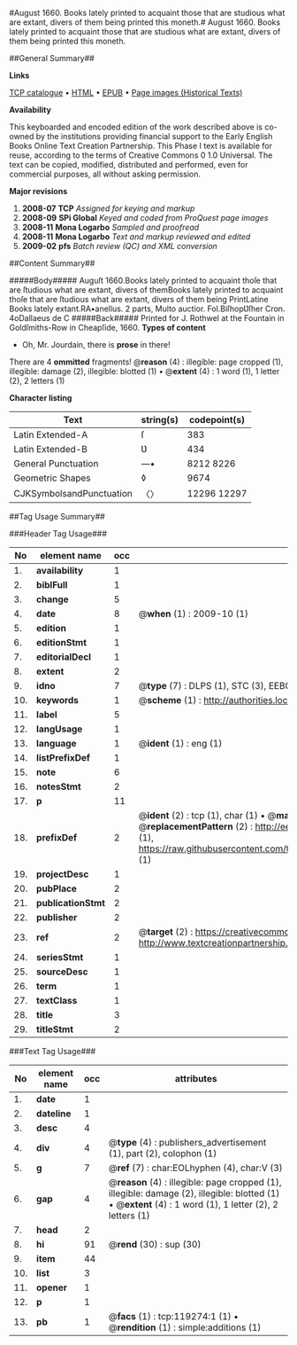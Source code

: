 #August 1660. Books lately printed to acquaint those that are studious what are extant, divers of them being printed this moneth.#
August 1660. Books lately printed to acquaint those that are studious what are extant, divers of them being printed this moneth.

##General Summary##

**Links**

[TCP catalogue](http://www.ota.ox.ac.uk/tcp/)  • 
[HTML](http://tei.it.ox.ac.uk/tcp/Texts-HTML/free/A77/A77091.html)  • 
[EPUB](http://tei.it.ox.ac.uk/tcp/Texts-EPUB/free/A77/A77091.epub) • 
[Page images (Historical Texts)](https://data.historicaltexts.jisc.ac.uk/view?pubId=eebo-99866984e&pageId=eebo-99866984e-119274-1)

**Availability**

This keyboarded and encoded edition of the
	       work described above is co-owned by the institutions
	       providing financial support to the Early English Books
	       Online Text Creation Partnership. This Phase I text is
	       available for reuse, according to the terms of Creative
	       Commons 0 1.0 Universal. The text can be copied,
	       modified, distributed and performed, even for
	       commercial purposes, all without asking permission.

**Major revisions**

1. __2008-07__ __TCP__ *Assigned for keying and markup*
1. __2008-09__ __SPi Global__ *Keyed and coded from ProQuest page images*
1. __2008-11__ __Mona Logarbo__ *Sampled and proofread*
1. __2008-11__ __Mona Logarbo__ *Text and markup reviewed and edited*
1. __2009-02__ __pfs__ *Batch review (QC) and XML conversion*

##Content Summary##

#####Body#####
Auguſt 1660.Books lately printed to acquaint thoſe that are ſtudious what are extant, divers of themBooks lately printed to acquaint thoſe that are ſtudious what are extant, divers of them being PrintLatine Books lately extant.RA•anellus. 2 parts, Multo auctior. Fol.BiſhopƲſher Cron. 4oDallaeus de C
#####Back#####
Printed for J. Rothwel at the Fountain in Goldſmiths-Row in Cheapſide, 1660.
**Types of content**

  * Oh, Mr. Jourdain, there is **prose** in there!

There are 4 **ommitted** fragments! 
 @__reason__ (4) : illegible: page cropped (1), illegible: damage (2), illegible: blotted (1)  •  @__extent__ (4) : 1 word (1), 1 letter (2), 2 letters (1)

**Character listing**


|Text|string(s)|codepoint(s)|
|---|---|---|
|Latin Extended-A|ſ|383|
|Latin Extended-B|Ʋ|434|
|General Punctuation|—•|8212 8226|
|Geometric Shapes|◊|9674|
|CJKSymbolsandPunctuation|〈〉|12296 12297|

##Tag Usage Summary##

###Header Tag Usage###

|No|element name|occ|attributes|
|---|---|---|---|
|1.|__availability__|1||
|2.|__biblFull__|1||
|3.|__change__|5||
|4.|__date__|8| @__when__ (1) : 2009-10 (1)|
|5.|__edition__|1||
|6.|__editionStmt__|1||
|7.|__editorialDecl__|1||
|8.|__extent__|2||
|9.|__idno__|7| @__type__ (7) : DLPS (1), STC (3), EEBO-CITATION (1), PROQUEST (1), VID (1)|
|10.|__keywords__|1| @__scheme__ (1) : http://authorities.loc.gov/ (1)|
|11.|__label__|5||
|12.|__langUsage__|1||
|13.|__language__|1| @__ident__ (1) : eng (1)|
|14.|__listPrefixDef__|1||
|15.|__note__|6||
|16.|__notesStmt__|2||
|17.|__p__|11||
|18.|__prefixDef__|2| @__ident__ (2) : tcp (1), char (1)  •  @__matchPattern__ (2) : ([0-9\-]+):([0-9IVX]+) (1), (.+) (1)  •  @__replacementPattern__ (2) : http://eebo.chadwyck.com/downloadtiff?vid=$1&page=$2 (1), https://raw.githubusercontent.com/textcreationpartnership/Texts/master/tcpchars.xml#$1 (1)|
|19.|__projectDesc__|1||
|20.|__pubPlace__|2||
|21.|__publicationStmt__|2||
|22.|__publisher__|2||
|23.|__ref__|2| @__target__ (2) : https://creativecommons.org/publicdomain/zero/1.0/ (1), http://www.textcreationpartnership.org/docs/. (1)|
|24.|__seriesStmt__|1||
|25.|__sourceDesc__|1||
|26.|__term__|1||
|27.|__textClass__|1||
|28.|__title__|3||
|29.|__titleStmt__|2||


###Text Tag Usage###

|No|element name|occ|attributes|
|---|---|---|---|
|1.|__date__|1||
|2.|__dateline__|1||
|3.|__desc__|4||
|4.|__div__|4| @__type__ (4) : publishers_advertisement (1), part (2), colophon (1)|
|5.|__g__|7| @__ref__ (7) : char:EOLhyphen (4), char:V (3)|
|6.|__gap__|4| @__reason__ (4) : illegible: page cropped (1), illegible: damage (2), illegible: blotted (1)  •  @__extent__ (4) : 1 word (1), 1 letter (2), 2 letters (1)|
|7.|__head__|2||
|8.|__hi__|91| @__rend__ (30) : sup (30)|
|9.|__item__|44||
|10.|__list__|3||
|11.|__opener__|1||
|12.|__p__|1||
|13.|__pb__|1| @__facs__ (1) : tcp:119274:1 (1)  •  @__rendition__ (1) : simple:additions (1)|

